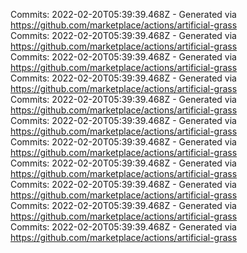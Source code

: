 Commits: 2022-02-20T05:39:39.468Z - Generated via https://github.com/marketplace/actions/artificial-grass
<br>
Commits: 2022-02-20T05:39:39.468Z - Generated via https://github.com/marketplace/actions/artificial-grass
<br>
Commits: 2022-02-20T05:39:39.468Z - Generated via https://github.com/marketplace/actions/artificial-grass
<br>
Commits: 2022-02-20T05:39:39.468Z - Generated via https://github.com/marketplace/actions/artificial-grass
<br>
Commits: 2022-02-20T05:39:39.468Z - Generated via https://github.com/marketplace/actions/artificial-grass
<br>
Commits: 2022-02-20T05:39:39.468Z - Generated via https://github.com/marketplace/actions/artificial-grass
<br>
Commits: 2022-02-20T05:39:39.468Z - Generated via https://github.com/marketplace/actions/artificial-grass
<br>
Commits: 2022-02-20T05:39:39.468Z - Generated via https://github.com/marketplace/actions/artificial-grass
<br>
Commits: 2022-02-20T05:39:39.468Z - Generated via https://github.com/marketplace/actions/artificial-grass
<br>
Commits: 2022-02-20T05:39:39.468Z - Generated via https://github.com/marketplace/actions/artificial-grass
<br>
Commits: 2022-02-20T05:39:39.468Z - Generated via https://github.com/marketplace/actions/artificial-grass
<br>
